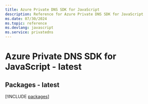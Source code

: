 ```yaml
---
title: Azure Private DNS SDK for JavaScript
description: Reference for Azure Private DNS SDK for JavaScript
ms.date: 07/30/2024
ms.topic: reference
ms.devlang: javascript
ms.service: privatedns
---
```

# Azure Private DNS SDK for JavaScript - latest
## Packages - latest
[!INCLUDE [packages](private-dns-index.md)]
